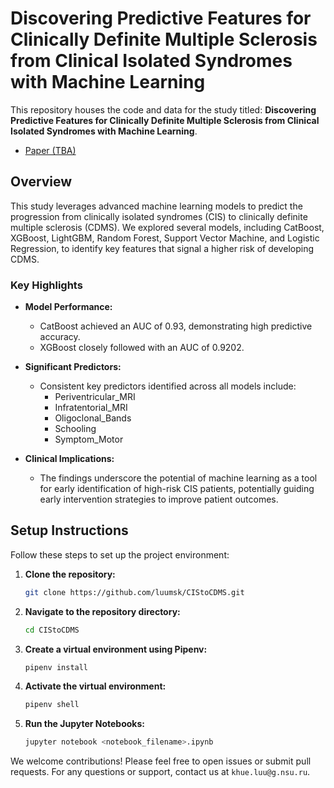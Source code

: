 # Discovering Predictive Features for Clinically Definite Multiple Sclerosis from Clinical Isolated Syndromes with Machine Learning

This repository houses the code and data for the study titled: **Discovering Predictive Features for Clinically Definite Multiple Sclerosis from Clinical Isolated Syndromes with Machine Learning**.

- [Paper (TBA)]()

## Overview

This study leverages advanced machine learning models to predict the progression from clinically isolated syndromes (CIS) to clinically definite multiple sclerosis (CDMS). We explored several models, including CatBoost, XGBoost, LightGBM, Random Forest, Support Vector Machine, and Logistic Regression, to identify key features that signal a higher risk of developing CDMS.

### Key Highlights

- **Model Performance:** 
  - CatBoost achieved an AUC of 0.93, demonstrating high predictive accuracy.
  - XGBoost closely followed with an AUC of 0.9202.
  
- **Significant Predictors:** 
  - Consistent key predictors identified across all models include:
    - Periventricular_MRI
    - Infratentorial_MRI
    - Oligoclonal_Bands
    - Schooling
    - Symptom_Motor
    
- **Clinical Implications:** 
  - The findings underscore the potential of machine learning as a tool for early identification of high-risk CIS patients, potentially guiding early intervention strategies to improve patient outcomes.


## Setup Instructions

Follow these steps to set up the project environment:

1. **Clone the repository:**
   ```bash
   git clone https://github.com/luumsk/CIStoCDMS.git
   ```

2. **Navigate to the repository directory:**
   ```bash
   cd CIStoCDMS
   ```

3. **Create a virtual environment using Pipenv:**
   ```bash
   pipenv install
   ```

4. **Activate the virtual environment:**
   ```bash
   pipenv shell
   ```

5. **Run the Jupyter Notebooks:**
   ```bash
   jupyter notebook <notebook_filename>.ipynb
   ```


We welcome contributions! Please feel free to open issues or submit pull requests. For any questions or support, contact us at `khue.luu@g.nsu.ru`.

